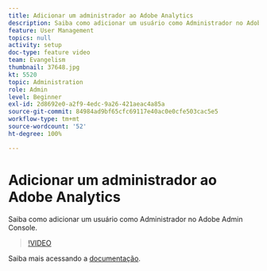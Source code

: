 ```yaml
---
title: Adicionar um administrador ao Adobe Analytics
description: Saiba como adicionar um usuário como Administrador no Adobe Admin Console.
feature: User Management
topics: null
activity: setup
doc-type: feature video
team: Evangelism
thumbnail: 37648.jpg
kt: 5520
topic: Administration
role: Admin
level: Beginner
exl-id: 2d8692e0-a2f9-4edc-9a26-421aeac4a85a
source-git-commit: 84984ad9bf65cfc69117e40ac0e0cfe503cac5e5
workflow-type: tm+mt
source-wordcount: '52'
ht-degree: 100%

---
```


# Adicionar um administrador ao Adobe Analytics

Saiba como adicionar um usuário como Administrador no Adobe Admin Console.

>[!VIDEO](https://video.tv.adobe.com/v/37648/?quality=12&learn=on)

Saiba mais acessando a [documentação](https://helpx.adobe.com/br/enterprise/using/admin-console.html).
